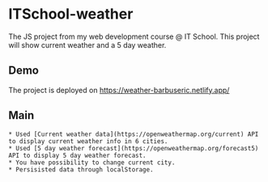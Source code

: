 # ITSchool-weather

The JS project from my web development course @ IT School.
This project will show current weather and a 5 day weather.

## Demo

The project is deployed on https://weather-barbuseric.netlify.app/

## Main

    * Used [Current weather data](https://openweathermap.org/current) API to display current weather info in 6 cities.
    * Used [5 day weather forecast](https://openweathermap.org/forecast5) API to display 5 day weather forecast.
    * You have possibility to change current city.
    * Persisisted data through localStorage.
